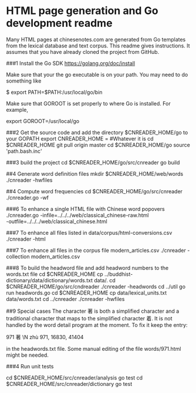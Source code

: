 # HTML page generation and Go development readme
Many HTML pages at chinesenotes.com are generated from Go templates from the
lexical database and text corpus. This readme gives instructions. It assumes
that you have already cloned the project from GitHub.

###1 Install the Go SDK
https://golang.org/doc/install

Make sure that your the go executable is on your path. You may need to do 
something like 

$ export PATH=$PATH:/usr/local/go/bin

Make sure that GOROOT is set properly to where Go is installed. For example,

export GOROOT=/usr/local/go

###2 Get the source code and add the directory $CNREADER_HOME/go to your GOPATH
export CNREADER_HOME = #Whatever it is
cd $CNREADER_HOME
git pull origin master
cd $CNREADER_HOME/go
source 'path.bash.inc'

###3 build the project
cd $CNREADER_HOME/go/src/cnreader
go build

##4 Generate word definition files
mkdir $CNREADER_HOME/web/words
./cnreader -hwfiles

##4 Compute word frequencies
cd $CNREADER_HOME/go/src/cnreader
./cnreader.go -wf

###6 To enhance a single HTML file with Chinese word popovers
./cnreader.go -infile=../../../web/classical_chinese-raw.html \
   -outfile=../../../web/classical_chinese.html

###7 To enhance all files listed in data/corpus/html-conversions.csv
./cnreader -html

###7 To enhance all files in the corpus file modern_articles.csv
./cnreader -collection modern_articles.csv

###8 To build the headword file and add headword numbers to the words.txt file
cd $CNREADER_HOME
cp ../buddhist-dictionary/data/dictionary/words.txt data/.
cd $CNREADER_HOME/go/src/cndreader
./cnreader -headwords
cd ../util
go run headwords.go
cd $CNREADER_HOME
cp data/lexical_units.txt data/words.txt
cd ../cnreader
./cnreader -hwfiles

##9 Special cases
The character 著 is both a simplified character and a traditional character that
maps to the simplified character 着. It is not handled by the word detail
program at the moment. To fix it keep the entry:

971	著	\N	zhù	971, 16830, 41404

in the headwords.txt file. Some manual editing of the file words/971.html might
be needed.

###4 Run unit tests

cd $CNREADER_HOME/src/cnreader/analysis
go test
cd $CNREADER_HOME/src/cnreader/dictionary
go test
